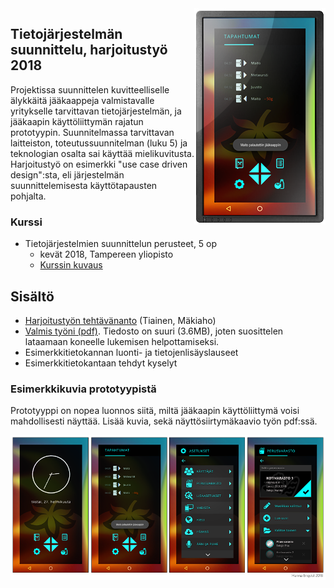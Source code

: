 <img align="right" title="Project example" src="readme/display2min.png">

## Tietojärjestelmän suunnittelu, harjoitustyö 2018

Projektissa suunnittelen kuvitteelliselle älykkäitä jääkaappeja valmistavalle yritykselle tarvittavan tietojärjestelmän, ja jääkaapin käyttöliittymän rajatun prototyypin. Suunnitelmassa tarvittavan laitteiston, toteutussuunnitelman (luku 5) ja teknologian osalta sai käyttää mielikuvitusta. Harjoitustyö on esimerkki "use case driven design":sta, eli järjestelmän suunnittelemisesta käyttötapausten pohjalta. 

### Kurssi

- Tietojärjestelmien suunnittelun perusteet, 5 op
  - kevät 2018, Tampereen yliopisto
  - [Kurssin kuvaus](https://www10.uta.fi/opas/opintojakso.htm?id=30352&lang=fi&lvv=2017&uiLang=fi)


## Sisältö

- [Harjoitustyön tehtävänanto](tehtavananto-2018.pdf) (Tiainen, Mäkiaho)
- [Valmis työni (pdf)](SuPe_HT_Hanna_Enqvist_FINAL_v2.pdf). Tiedosto on suuri (3.6MB), joten suosittelen lataamaan koneelle lukemisen helpottamiseksi.
- Esimerkkitietokannan luonti- ja tietojenlisäyslauseet
- Esimerkkitietokantaan tehdyt kyselyt


### Esimerkkikuvia prototyypistä
Prototyyppi on nopea luonnos siitä, miltä jääkaapin käyttöliittymä voisi mahdollisesti näyttää. Lisää kuvia, sekä näyttösiirtymäkaavio työn pdf:ssä.

<img align="center" title="Prototype example" src="readme/protosample.png">
